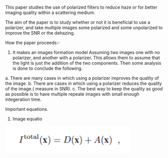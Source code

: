 
This paper studies the use of polarized filters to reduce haze or for better imaging quality within a scattering medium.

The aim of the paper is to study whether or not it is beneficial to use a polarizer, and take multiple images some polarized and some unpolarized to improve the SNR or the dehazing.

How the paper proceeds:-

1. It makes an images formation model Assuming two images one with no polarizer, and another with a polarizer. This allows them to assume that the light is just the addition of the two components. Then some analysis is done to conclude the following.

a. There are many cases in which using a polarizer improves the quality of the image.
b. There are cases in which using a polarizer reduces the quality of the image.( measure in SNR).
c. The best way to keep the quality as good as possible is to have multiple repeate images with small enough integeration time.

Important equations.

1. Image equatio

<img src ="https://github.com/motazmuhammad/Papers_summary/blob/master/Polarization_Beneficial/pictures/Equation_1(Measured_image).png"  width ="400px">



